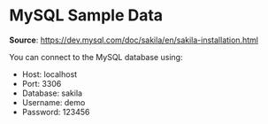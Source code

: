 # MySQL Sample Data

**Source**: https://dev.mysql.com/doc/sakila/en/sakila-installation.html


You can connect to the MySQL database using:

* Host: localhost
* Port: 3306
* Database: sakila
* Username: demo
* Password: 123456